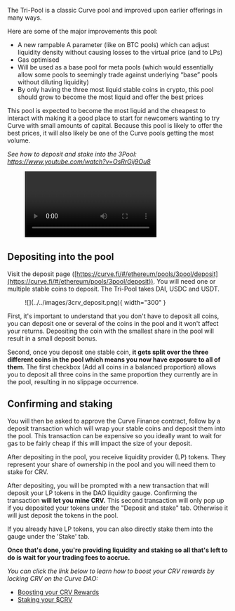 The Tri-Pool is a classic Curve pool and improved upon earlier offerings in many ways.

Here are some of the major improvements this pool:

*   A new rampable A parameter (like on BTC pools) which can adjust liquidity density without causing losses to the virtual price (and to LPs)
*   Gas optimised
*   Will be used as a base pool for meta pools (which would essentially allow some pools to seemingly trade against underlying “base” pools without diluting liquidity)
*   By only having the three most liquid stable coins in crypto, this pool should grow to become the most liquid and offer the best prices
    
This pool is expected to become the most liquid and the cheapest to interact with making it a good place to start for newcomers wanting to try Curve with small amounts of capital. Because this pool is likely to offer the best prices, it will also likely be one of the Curve pools getting the most volume.

*See how to deposit and stake into the 3Pool: https://www.youtube.com/watch?v=OsRrGij9Ou8*

<figure class="video_container">
  <video controls="true" allowfullscreen="true">
    <source src="https://storage.googleapis.com/curvedocs/staking-3pool.mp4" type="video/mp4">
  </video>
</figure>

## **Depositing into the pool**

Visit the deposit page ([https://curve.fi/#/ethereum/pools/3pool/deposit](https://curve.fi/#/ethereum/pools/3pool/deposit)). You will need one or multiple stable coins to deposit. The Tri-Pool takes DAI, USDC and USDT.

<figure markdown>
  ![](../../images/3crv_deposit.png){ width="300" }
  <figcaption></figcaption>
</figure>

First, it's important to understand that you don't have to deposit all coins, you can deposit one or several of the coins in the pool and it won't affect your returns. Depositing the coin with the smallest share in the pool will result in a small deposit bonus.

Second, once you deposit one stable coin, **it gets split over the three different coins in the pool which means you now have exposure to all of them**. The first checkbox (Add all coins in a balanced proportion) allows you to deposit all three coins in the same proportion they currently are in the pool, resulting in no slippage occurrence.

## **Confirming and staking**

You will then be asked to approve the Curve Finance contract, follow by a deposit transaction which will wrap your stable coins and deposit them into the pool. This transaction can be expensive so you ideally want to wait for gas to be fairly cheap if this will impact the size of your deposit.

After depositing in the pool, you receive liquidity provider (LP) tokens. They represent your share of ownership in the pool and you will need them to stake for CRV.

After depositing, you will be prompted with a new transaction that will deposit your LP tokens in the DAO liquidity gauge. Confirming the transaction **will let you mine CRV.** This second transaction will only pop up if you deposited your tokens under the "Deposit and stake" tab. Otherwise it will just deposit the tokens in the pool.

If you already have LP tokens, you can also directly stake them into the gauge under the 'Stake' tab.

**Once that's done, you're providing liquidity and staking so all that's left to do is wait for your trading fees to accrue.**

*You can click the link below to learn how to boost your CRV rewards by locking CRV on the Curve DAO:*

- [Boosting your CRV Rewards](../../reward-gauges/boosting-your-crv-rewards.md)
- [Staking your $CRV](../../vecrv/locking-your-crv.md)


​
